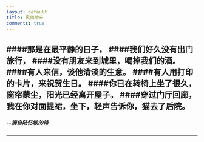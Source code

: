 ```yaml
---
layout: default
title: 风雨欲来
comments: true
---
```

####那是在最平静的日子，
####我们好久没有出门旅行，
####没有朋友来到城里，喝掉我们的酒。
####有人来信，谈他清淡的生意。
####有人用打印的卡片，来祝贺生日。
####你已在转椅上坐了很久，窗帘蒙尘，阳光已经离开屋子。
####穿过门厅回廊，我在你对面提裙，坐下，轻声告诉你，猫去了后院。
---
#####                                              --摘自陆忆敏的诗
---

